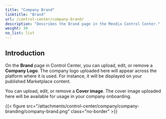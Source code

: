 ```yaml
---
title: "Company Brand"
linktitle: "Brand"
url: /control-center/company-brand/
description: "Describes the Brand page in the Mendix Control Center."
weight: 30
no_list: list
---
```


## Introduction

On the **Brand** page in Control Center, you can upload, edit, or remove a **Company Logo**. The company logo uploaded here will appear across the platform where it is used. For instance, it will be displayed on your published Marketplace content.

You can upload, edit, or remove a **Cover image**. The cover image uploaded here will be available for usage in your company onboarding.

{{< figure src="/attachments/control-center/company/company-branding/company-brand.png" class="no-border" >}}
